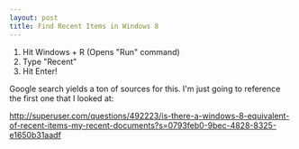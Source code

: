 ```yaml
---
layout: post
title: Find Recent Items in Windows 8
---
```


1. Hit Windows + R (Opens "Run" command)
2. Type "Recent"
3. Hit Enter!

Google search yields a ton of sources for this. I'm just going to reference the first one that I looked at:

http://superuser.com/questions/492223/is-there-a-windows-8-equivalent-of-recent-items-my-recent-documents?s=0793feb0-9bec-4828-8325-e1650b31aadf

 
